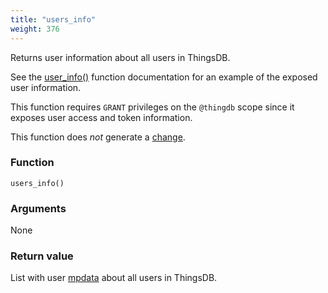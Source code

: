 ```yaml
---
title: "users_info"
weight: 376
---
```


Returns user information about all users in ThingsDB.

See the [user_info()](../../thingsdb-api/user_info) function documentation for an example of the exposed user information.

This function requires `GRANT` privileges on the `@thingdb` scope since it
exposes user access and token information.

This function does *not* generate a [change](../../overview/changes).

### Function

`users_info()`

### Arguments

None

### Return value

List with user [mpdata](../../data-types/mpdata) about all users in ThingsDB.
